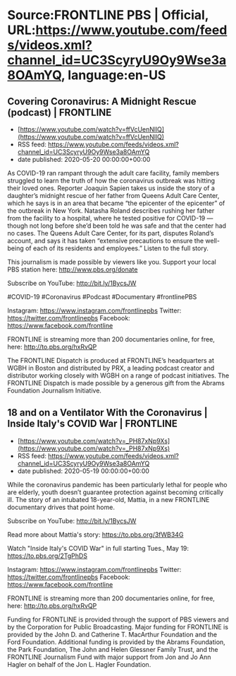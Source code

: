 # Source:FRONTLINE PBS | Official, URL:https://www.youtube.com/feeds/videos.xml?channel_id=UC3ScyryU9Oy9Wse3a8OAmYQ, language:en-US

## Covering Coronavirus: A Midnight Rescue (podcast) | FRONTLINE
 - [https://www.youtube.com/watch?v=ffVcUenNllQ](https://www.youtube.com/watch?v=ffVcUenNllQ)
 - RSS feed: https://www.youtube.com/feeds/videos.xml?channel_id=UC3ScyryU9Oy9Wse3a8OAmYQ
 - date published: 2020-05-20 00:00:00+00:00

As COVID-19 ran rampant through the adult care facility, family members struggled to learn the truth of how the coronavirus outbreak was hitting their loved ones. Reporter Joaquin Sapien takes us inside the story of a daughter’s midnight rescue of her father from Queens Adult Care Center, which he says is in an area that became “the epicenter of the epicenter” of the outbreak in New York. Natasha Roland describes rushing her father from the facility to a hospital, where he tested positive for COVID-19 — though not long before she’d been told he was safe and that the center had no cases. The Queens Adult Care Center, for its part, disputes Roland’s account, and says it has taken “extensive precautions to ensure the well-being of each of its residents and employees.” Listen to the full story.

This journalism is made possible by viewers like you. Support your local PBS station here: http://www.pbs.org/donate

Subscribe on YouTube: http://bit.ly/1BycsJW

#COVID-19 #Coronavirus #Podcast #Documentary #frontlinePBS 

Instagram: https://www.instagram.com/frontlinepbs
Twitter: https://twitter.com/frontlinepbs
Facebook: https://www.facebook.com/frontline

FRONTLINE is streaming more than 200 documentaries online, for free, here: http://to.pbs.org/hxRvQP 

The FRONTLINE Dispatch is produced at FRONTLINE’s headquarters at WGBH in Boston and distributed by PRX, a leading podcast creator and distributor working closely with WGBH on a range of podcast initiatives. The FRONTLINE Dispatch is made possible by a generous gift from the Abrams Foundation Journalism Initiative.

## 18 and on a Ventilator With the Coronavirus | Inside Italy's COVID War | FRONTLINE
 - [https://www.youtube.com/watch?v=_PH87xNp9Xs](https://www.youtube.com/watch?v=_PH87xNp9Xs)
 - RSS feed: https://www.youtube.com/feeds/videos.xml?channel_id=UC3ScyryU9Oy9Wse3a8OAmYQ
 - date published: 2020-05-19 00:00:00+00:00

While the coronavirus pandemic has been particularly lethal for people who are elderly, youth doesn’t guarantee protection against becoming critically ill. The story of an intubated 18-year-old, Mattia, in a new FRONTLINE documentary drives that point home.

Subscribe on YouTube: http://bit.ly/1BycsJW 

Read more about Mattia's story: https://to.pbs.org/3fWB34G

Watch "Inside Italy's COVID War" in full starting Tues., May 19: https://to.pbs.org/2TgPhDS 

Instagram: https://www.instagram.com/frontlinepbs
Twitter: https://twitter.com/frontlinepbs
Facebook: https://www.facebook.com/frontline

FRONTLINE is streaming more than 200 documentaries online, for free, here: http://to.pbs.org/hxRvQP 

Funding for FRONTLINE is provided through the support of PBS viewers and by the Corporation for Public Broadcasting. Major funding for FRONTLINE is provided by the John D. and Catherine T. MacArthur Foundation and the Ford Foundation. Additional funding is provided by the Abrams Foundation, the Park Foundation, The John and Helen Glessner Family Trust, and the FRONTLINE Journalism Fund with major support from Jon and Jo Ann Hagler on behalf of the Jon L. Hagler Foundation.

